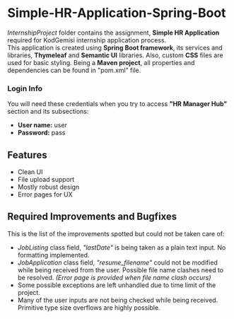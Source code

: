
# Simple-HR-Application-Spring-Boot

*InternshipProject* folder contains the assignment, **Simple HR Application** required for KodGemisi internship application process.\
This application is created using **Spring Boot framework**, its services and libraries, **Thymeleaf** and **Semantic UI** libraries. Also, custom **CSS** files are used for basic styling. Being a **Maven project**, all properties and dependencies can be found in "pom.xml" file.

### Login Info
You will need these credentials when you try to access **"HR Manager Hub"** section and its subsections:
- **User name:** user
- **Password:** pass

## Features

 - Clean UI
 - File upload support
 - Mostly robust design
 - Error pages for UX

## Required Improvements and Bugfixes
This is the list of the improvements spotted but could not be taken care of:
 - *JobListing* class field, *"lastDate"* is being taken as a plain text input. No formatting implemented.
 - *JobApplication* class field, *"resume_filename"* could not be modified while being received from the user. Possible file name clashes need to be resolved. *(Error page is provided when file name clash occurs)*
- Some possible exceptions are left unhandled due to time limit of the project.
- Many of the user inputs are not being checked while being received. Primitive type size overflows are highly possible.
